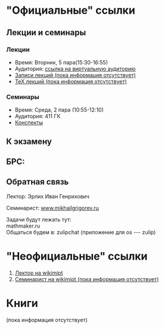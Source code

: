 # "Официальные" ссылки

## Лекции и семинары
### Лекции  
- Время: Вторник, 5 пара(15:30-16:55)
- Аудитория: [ссылка на виртуальную аудиторию](https://mipt.ru/education/elektronnoe-obuchenie/virtualRooms/AZ.php)
- [Записи лекций (пока информация отсутствует)]()
- [ТеХ лекций (пока информация отсутствует)]()

### Семинары  
- Время: Среда, 2 пара (10:55-12:10)
- Аудитория: 411 ГК
- [Конспекты](https://drive.google.com/drive/folders/1ofoZAiQtgMIzhG29yC2liXARtV4u5art?usp=sharing)

## К экзамену
БРС:  
- 

## Обратная связь
Лектор: Эрлих Иван Генрихович

Семинарист: www.mikhailgrigorev.ru  

Задачи будут лежать тут:  
mathmaker.ru   
Общаться будем в: zulipchat (приложение для os --- zulip)  

# "Неофициальные" ссылки
1. [Лектор на wikimipt](http://wikimipt.org/wiki/%D0%AD%D1%80%D0%BB%D0%B8%D1%85_%D0%98%D0%B2%D0%B0%D0%BD_%D0%93%D0%B5%D0%BD%D1%80%D0%B8%D1%85%D0%BE%D0%B2%D0%B8%D1%87)  
1. [Семинарист на wikimipt (пока информация отсутствует)]()  

# Книги
(пока информация отсутствует)

